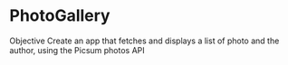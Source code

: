 # PhotoGallery
Objective
Create an app that fetches and displays a list of photo and the author, using the Picsum photos API
